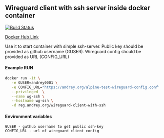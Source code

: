 ## Wireguard client with ssh server inside docker container

[![Build Status](https://drone.andrey.im/api/badges/shad/wireguard-client-with-ssh/status.svg?ref=refs/heads/master)](https://drone.andrey.im/shad/wireguard-client-with-ssh)

[Docker Hub Link](https://hub.docker.com/r/andrey0001/wireguard-client-with-ssh)

Use it to start container with simple ssh-server. Public key should be provided as github username (GUSER). Wireguard config should be provided as URL (CONFIG_URL)

#### Example RUN
```bash
docker run -it \
   -e GUSER=andrey0001 \
   -e CONFIG_URL="https://andrey.org/alpine-test-wireguard-config.conf" \
   --privileged  \
   --name wg-ssh \
   --hostname wg-ssh \
   -d reg.andrey.org/wireguard-client-with-ssh
```

#### Environment variables
```
GUSER - guthub username to get public ssh-key 
CONFIG_URL - url of wireguard client config 
```